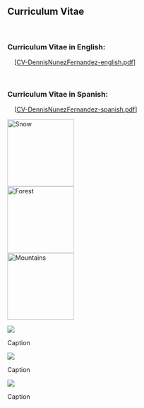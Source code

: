 <h2>Curriculum Vitae</h2>
<br/>
<h3>Curriculum Vitae in English:</h3>
<p> 
&nbsp &nbsp [<a href="CV-DennisNunezFernandez-english.pdf">CV-DennisNunezFernandez-english.pdf</a>]
</p>
<br/>
<h3>Curriculum Vitae in Spanish:</h3>
<p> 
&nbsp &nbsp [<a href="CV-DennisNunezFernandez-spanish.pdf">CV-DennisNunezFernandez-spanish.pdf</a>]
<div class="row">
  <div class="column">
    <img src="https://dennishnf.com/gallery/2019_12__neurips2019.jpg" alt="Snow" style="width:40mm">
  </div>
  <div class="column">
    <img src="https://dennishnf.com/gallery/2013_10__robot2.jpg" alt="Forest" style="width:40mm">
  </div>
  <div class="column">
    <img src="https://dennishnf.com/gallery/2013_10__robot1.jpg" alt="Mountains" style="width:40mm">
  </div>
</div>
</p>

<div class="oneThird">
    <img src="https://dennishnf.com/gallery/2019_12__neurips2019.jpg"></img>
    <p>Caption</p>
</div>
<div class="oneThird">
    <img src="https://dennishnf.com/gallery/2013_10__robot2.jpg"></img>
    <p>Caption</p>
</div>
<div class="oneThird">
    <img src="https://dennishnf.com/gallery/2013_10__robot1.jpg"></img>
    <p>Caption</p>
</div>

<br/>
